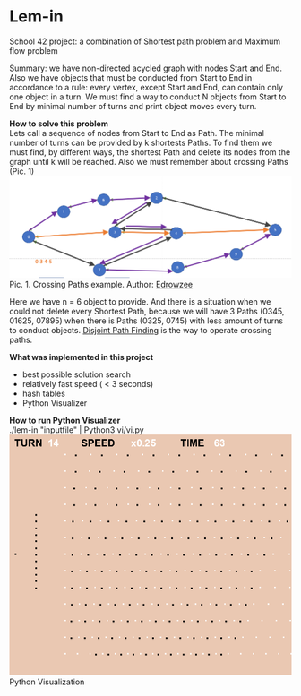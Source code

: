 # Lem-in
School 42 project: a combination of Shortest path problem and Maximum flow problem

Summary: we have non-directed acycled graph with nodes Start and End. Also we have objects that must be conducted from Start to End in accordance to a rule: every vertex, except Start and End, can contain only one object in a turn. We must find a way to conduct N objects from Start to End by minimal number of turns and print object moves every turn.

**How to solve this problem**  
Lets call a sequence of nodes from Start to End as Path. The minimal number of turns can be provided by k shortests Paths. To find them we must find, by different ways, the shortest Path and delete its nodes from the graph until k will be reached. Also we must remember about crossing Paths (Pic. 1)
![](<img/Edrowzee example.png>)  
Pic. 1. Crossing Paths example. Author: [Edrowzee](https://github.com/nApTu3aHs)  
  
Here we have n = 6 object to provide. And there is a situation when we could not delete every Shortest Path, because we will have 3 Paths (0345, 01625, 07895) when there is Paths (0325, 0745) with less amount of turns to conduct objects. [Disjoint Path Finding](http://www.macfreek.nl/memory/Disjoint_Path_Finding) is the way to operate crossing paths.  
  
**What was implemented in this project**
- best possible solution search
- relatively fast speed ( < 3 seconds)
- hash tables
- Python Visualizer

**How to run Python Visualizer**  
./lem-in "inputfile" | Python3 vi/vi.py  
![](<img/viz.png>)  
Python Visualization
